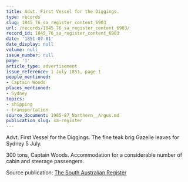 ```yaml
---
title: Advt. First Vessel for the Diggings.
type: records
slug: 1845_76_sa_register_content_6903
url: /records/1845_76_sa_register_content_6903/
record_id: 1845_76_sa_register_content_6903
date: '1851-07-01'
date_display: null
volume: null
issue_number: null
page: '1'
article_type: advertisement
issue_reference: 1 July 1851, page 1
people_mentioned:
- Captain Woods
places_mentioned:
- Sydney
topics:
- shipping
- transportation
source_document: 1985-87_Northern__Argus.md
publication_slug: sa-register
---
```


Advt.  First Vessel for the Diggings.  The fine teak brig Gazelle leaves for Sydney 5 July.

300 tons, Captain Woods.  Accommodation for a considerable number of cabin and steerage passengers.

Source publication: [The South Australian Register](/publications/sa-register/)

